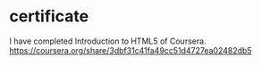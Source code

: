 # certificate
I have completed  Introduction to HTML5 of Coursera. 
https://coursera.org/share/3dbf31c41fa49cc51d4727ea02482db5
